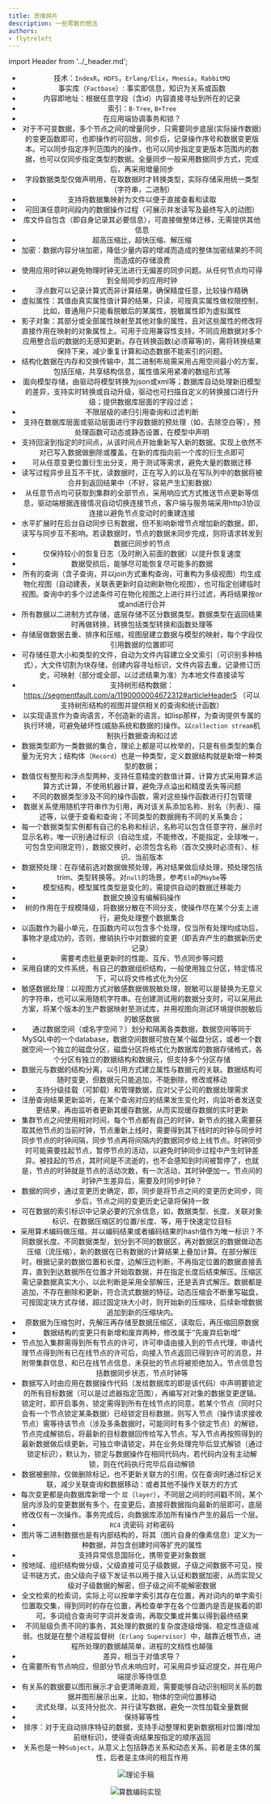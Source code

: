 ```yaml
---
title: 思维碎片
description: 一些零散的想法
authors:
- flytreleft
---
```


import Header from '../_header.md';

<Header />


- 技术：`IndexR`，`HDFS`，`Erlang/Elix`，`Mnesia`，`RabbitMQ`
- 事实库（`Factbase`）: 事实即信息，知识为关系或函数
- 内容即地址：根据任意字段（含id）内容直接寻址到所在的记录
- 索引：`B-Tree`, `B+Tree`
- 在应用端协调事务和锁？
- 对于不可变数据，多个节点之间的增量同步，只需要同步底层(实际操作数据)的变更函数即可，也即操作的可回放，同步后，记录操作序号和数据变更版本。可以同步指定序列范围内的操作，也可以同步指定变更版本范围内的数据，也可以仅同步指定类型的数据。全量同步一般采用数据同步方式，完成后，再采用增量同步
- 字段数据类型仅做声明用，在取数据时才转换类型，实际存储采用统一类型（字符串，二进制）
- 支持将数据集映射为文件以便于直接查看和读取
- 可回演任意时间段内的数据操作过程（可展示并发读写及最终写入的动图）
- 库文件自包含（即自身记录其必要信息），可直接做整体迁移，无需提供其他信息
- 超高压缩比，超快压缩、解压缩
- 加密：数据内容分块加密，降低少量内容的增减而造成的整体加密结果的不同而造成的存储浪费
- 使用应用时钟以避免物理时钟无法进行无偏差的同步问题。从任何节点均可得到全局同步的应用时钟
- 浮点数可以记录计算式而非计算结果，确保精度任意，比较操作精确
- 虚拟属性：其值由真实属性值计算的结果，只读，可按真实属性做权限控制，比如，普通用户只能看脱敏后的某属性，脱敏属性即为虚拟属性
- 影子对象：其部分或全部属性映射至其他对象的属性，且对这些属性的修改将直接作用在映射的对象属性上。可用于应用兼容性支持，不同应用数据对多个应用整合后的数据的无感知更新。存在转换函数(必须幂等)的，需将转换结果保持下来，减少重复计算和动态数据不能索引的问题。
- 结构化数据在内存和交换传输中，其二进制布局需采用占用空间最小的方案，包括压缩，共享结构信息，属性值采用紧凑的数组形式等
- 面向模型存储，由驱动将模型转换为json或xml等；数据库自动处理新旧模型的差异，支持实时转换或自动升级，驱动也可扫描自定义的转换接口进行升级；提供数据库层面的字段过滤；
- 不限层级的递归引用查询和过滤判断
- 支持在数据库层面或驱动层面进行字段数据的预处理（如，去除空白等），预处理函数可动态或静态设置，在模型中声明
- 支持回滚到指定的时间点，从该时间点开始重新写入新的数据。实现上依然不对已写入数据做删除或覆盖，在新的库指向前一个库的衍生点即可
- 可从任意变更位置衍生出分支，用于测试等需求，避免大量的数据迁移
- 读写过程异步且互不干扰，读数据时，正在写入的以及在写队列中的数据将被合并到返回结果中（不好，容易产生幻影数据）
- 从任意节点均可获取到集群的全部节点，采用响应式方式推送节点更新等信息，驱动端根据连接情况自动切换连接节点，客户端与服务端采用http3协议连接以避免节点变动时的重建连接
- 水平扩展时在后台自动同步已有数据，但不影响新增节点增加新的数据，即，读写与同步互不影响。若读数据时，节点的数据未同步完成，则将请求转发到数据已同步的节点
- 仅保持较小的恢复日志（及时刷入前面的数据）以提升恢复速度
- 数据受损后，能够尽可能恢复尽可能多的数据
- 所有的查询（含子查询，并以join方式重构查询，可重构为多级视图）均生成物化视图（自动建表，关联表更新时自动刷新物化视图），也可指定创建临时视图。查询中的多个过滤条件可在物化视图之上进行并行过滤，再将结果按or或and进行合并
- 所有数据以二进制方式存储，底层存储不区分数据类型。数据类型在返回结果时再做转换，转换包括类型转换和函数处理等
- 存储层做数据去重、排序和压缩，视图层建立数据与模型的映射，每个字段仅引用数据的位置即可
- 可存储任意大小和类型的文件，自动为文件内容建立全文索引（可识别多种格式），大文件切割为块存储，创建内容寻址标识，文件内容去重，记录修订历史，可映射（部分或全部，以过滤结果为准）为本地文件直接读写
- 支持树形结构数据：https://segmentfault.com/a/1190000004672312#articleHeader5 （可以支持树形结构的视图并提供相关的查询和统计函数）
- 以实现语言作为查询语言，不创造新的语言。如lisp那样，为查询提供专属的执行环境，可避免破坏性(威胁系统和数据的)操作。以`collection stream`机制执行数据查询和过滤
- 数据类型即为一类数据的集合，理论上都是可以枚举的，只是有些类型的集合量为无穷大；结构体（`Record`）也是一种类型，定义数据结构就是新增一种类型的数据；
- 数值仅有整形和浮点型两种，支持任意精度的数值计算，计算方式采用算术运算方式计算，不使用机器计算，避免浮点溢出和精度丢失等问题
- 不同的数据类型涉及不同的操作函数，需对这些操作函数进行打包管理
- 数据关系使用随机字符串作为引用，再对该关系添加名称、别名（列表）、描述等，以便于查看和查询；不同类型的数据拥有不同的关系集合；
- 每一个数据类型实例都有自己的名称和标识，名称可以包含任意字符，展示时显示名称，唯一识别通过标识（自动生成，不能修改，不能指定，全球唯一，可包含空间限定符），数据交换时，必须包含名称（首次交换时必须有）、标识、当前版本
- 数据预处理：在存储前选对数据做预处理，再对结果做后续处理，预处理包括trim、类型转换等。对`null`的场景，参考`Elm`的`Maybe`等
- 模型结构，模型属性类型是变化的，需提供自动的数据迁移能力
- 数据交换没有编解码操作
- 树的作用在于规模降级，将数据分散在不同分支，使操作尽在某个分支上进行，避免处理整个数据集合
- 以函数作为最小单元，在函数内可以包含多个处理，仅当所有处理均成功后，事物才是成功的，否则，撤销执行中对数据的变更（即丢弃产生的数据新历史记录）
- 需要考虑批量更新时的性能、互斥、节点同步等问题
- 采用自建的文件系统，有自己的数据组织结构，一般使用独立分区，特定情况下，可以将文件格式化为分区
- 敏感数据处理：以视图方式对敏感数据做脱敏处理，脱敏可以是替换为无意义的字符串，也可以采用随机字符串。在创建测试用的数据分支时，可以采用此方案，将某个版本的生产数据映射至测试库，并用视图向测试环境提供脱敏后的敏感数据
- 通过数据空间（或名字空间？）划分和隔离各类数据，数据空间等同于MySQL中的一个database，数据空间数据可放在某个磁盘分区，或者一个数据空间一个独立的磁盘分区，磁盘分区将格式化为数据库的数据存储格式，各个分区有独立的数据结构和数据元，但支持多个分区存储
- 数据元与数据的结构分离，以引用方式建立属性与数据元的关联。数据结构可随时变更，但数据元只能追加，不能删除，修改或移动
- 支持分级挂载（可卸载）和管理数据，应对父子公司的数据处理需求
- 注册查询结果更新监听，在某个查询对应的结果发生变化时，向监听者发送变更结果，再由监听者更新其缓存数据，从而实现缓存数据的实时更新
- 集群节点之间使用相对时间，每个节点都有自己的时钟，新节点的接入需要获取其他节点的当前时钟，节点重新上线时，需要得到其下线时的时钟与同步时同步节点的时钟间隔，同步节点再将间隔内的数据同步给上线节点。时钟同步时可能需要挂起节点，暂停节点的活动，以避免时钟同步过程中产生时钟差异。被挂起的节点，其时间是不流逝的，也不会感知到时间被暂停了，也就是，节点的时钟就是节点的活动次数，有一次活动，其时钟便加一。节点间的时钟产生差异后，需要及时同步时钟？
- 数据的同步，通过变更历史确定，即，同步是将节点之间的变更历史同步，同步后，节点之间的变更历史记录将保持一致
- 可在数据的索引标识中记录必要的冗余信息，如，数据类型、长度、关联对象标识、在数据压缩区的位置/长度、等，用于快速定位目标
- 采用算术编码做压缩，并以编码结果或者编码结果的hash值作为唯一标识？不同数据长度、不同数据类型，划分到不同的数据区，再对数据区的数据做动态压缩（流压缩），新的数据在已有数据的计算结果上叠加计算。在部分解压时，根据记录的数据位置和长度，边解压边判断，不再指定位置的数据直接丢弃，直到到达数据所在位置才开始取数据，并在指定长度后结束解压。压缩区需记录数据真实大小，以此判断是采用全部解压，还是丢弃式解压。数据都是追加，不存在删除和更新，符合流式数据的特征。动态压缩会不断重写磁盘，可按固定块方式存储，超过固定块大小时，则开始新的压缩块，后续新增数据追加到新的压缩块内。
- 原数据为压缩包时，先解压再存储至数据压缩区，读取后，再压缩回原数据
- 数据结构的变更只有新增和废弃两种，修改属于“先废弃后新增”
- 节点加入集群需得到所有节点的许可，许可申请由接入到的节点代理，申请代理节点得到所有已在线节点的许可后，向接入节点返回已得到许可的消息，并附带集群信息，和已在线节点信息，未获批的节点将被拒绝加入。节点信息包括数据同步状态，节点时钟等
- 数据写入时由应用在数据操作代码（发给数据库的即是该代码）中声明要锁定的所有目标数据（可以是过滤器指定范围），再编写对对象的数据变更逻辑。锁定时，即开启事务，锁定需得到所有在线节点的同意，若某个节点（同时只会有一个节点锁定某条数据）已经锁定目标数据，则写入节点（操作请求接收节点）需等待该节点（涉及多条数据时，可能同时有多个锁定节点）的解锁，节点完成解锁后，将最新的目标数据回传给写入节点，写入节点再按照得到的最新数据做后续更新。可独立申请锁定，并在业务处理完毕后显式解锁（通过锁定标识），默认为，锁定与数据操作在相同代码内，若代码内没有主动解锁，则在代码执行完毕后自动解锁
- 数据被删除，仅做删除标记，也不更新关联方的引用，仅在查询时通过标记关联，减少关联查询和数据移动：或者其他不操作关联方的方式
- 每次变更都是向数据库新增一个 `层`（`layer`），不同层之间的时间戳不同，某个层内涉及的变更数据有多个。在变更后，直接将数据指向最新的层即可，底层修改仅有一次操作。事务完成后，向数据库添加所有操作产生的最后一个层。
- `RC4` 流密码 对称密码
- 图片等二进制数据也是有内部结构的，将其（图片自身的像素信息）定义为一种数据，并包含创建时间等扩充的属性
- 支持异常信息国际化，携带变更对象数据
- 按地域、组织结构做分级，父级直接可见子级数据，子级之间数据不可见，按证书链方式，由父级向子级下发证书以用于接入认证和数据加密，从而实现父级对子级数据的解密，但子级之间不能解密数据
- 全文检索的检索词，实际上可以按单字索引其存在位置，再对词内的单字索引位置取交集，得到同时的存在位置，再检查单字在各个位置内是否是挨着的即可。多词组合查询可字词并发查询，再取交集或并集以得到最终结果
- 不同层级负责不同的事务，其处理的数据的复杂度逐级增强、稳定性逐级减弱。也就是在整个进程监督树（`Erlang Supervisor`）中，越靠近根节点，进程所处理的数据越简单，进程的文档性也越强
- 差异，相当于对值求导？
- 在需要所有节点响应，但部分节点未响应时，可采用异步延迟提交，并在用户端提示等待信息
- 有关系的数据要以图形展示才会更清晰直观，需要能够自动识别相同关系的数据并图形展示出来，比如，物体的空间位置移动
- 流式处理，以支持分批次、并行读写数据，避免一次性加载全量数据
- 保持幂等性
- 排序：对于无自动排序特征的数据，支持手动整理和更新数据相对位置(增加前继标识)，使得查询结果按指定的顺序返回
- 关系也是一种`Subject`，从意义上包括静态关系和动态关系，前者是主体的属性，后者是主体间的相互作用


![理论手稿](/img/panshi-db/thoughts/rules-draft.jpg)

![算数编码实现](/img/panshi-db/thoughts/arithmetic-coding.jpg)
